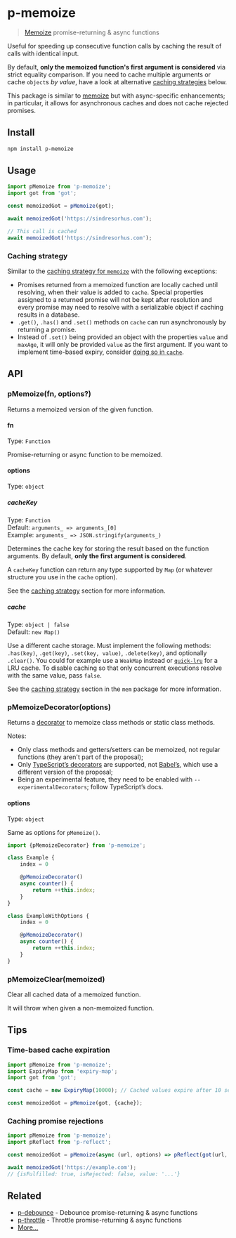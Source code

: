 # p-memoize

> [Memoize](https://en.wikipedia.org/wiki/Memoization) promise-returning & async functions

Useful for speeding up consecutive function calls by caching the result of calls with identical input.

<!-- Please keep this section in sync with https://github.com/sindresorhus/memoize/blob/main/readme.md -->

By default, **only the memoized function's first argument is considered** via strict equality comparison. If you need to cache multiple arguments or cache `object`s *by value*, have a look at alternative [caching strategies](#caching-strategy) below.

This package is similar to [memoize](https://github.com/sindresorhus/memoize) but with async-specific enhancements; in particular, it allows for asynchronous caches and does not cache rejected promises.

## Install

```sh
npm install p-memoize
```

## Usage

```js
import pMemoize from 'p-memoize';
import got from 'got';

const memoizedGot = pMemoize(got);

await memoizedGot('https://sindresorhus.com');

// This call is cached
await memoizedGot('https://sindresorhus.com');
```

### Caching strategy

Similar to the [caching strategy for `memoize`](https://github.com/sindresorhus/memoize#options) with the following exceptions:

- Promises returned from a memoized function are locally cached until resolving, when their value is added to `cache`. Special properties assigned to a returned promise will not be kept after resolution and every promise may need to resolve with a serializable object if caching results in a database.
- `.get()`, `.has()` and `.set()` methods on `cache` can run asynchronously by returning a promise.
- Instead of `.set()` being provided an object with the properties `value` and `maxAge`, it will only be provided `value` as the first argument. If you want to implement time-based expiry, consider [doing so in `cache`](#time-based-cache-expiration).

## API

### pMemoize(fn, options?)

Returns a memoized version of the given function.

#### fn

Type: `Function`

Promise-returning or async function to be memoized.

#### options

Type: `object`

##### cacheKey

Type: `Function`\
Default: `arguments_ => arguments_[0]`\
Example: `arguments_ => JSON.stringify(arguments_)`

Determines the cache key for storing the result based on the function arguments. By default, **only the first argument is considered**.

A `cacheKey` function can return any type supported by `Map` (or whatever structure you use in the `cache` option).

See the [caching strategy](#caching-strategy) section for more information.

##### cache

Type: `object | false`\
Default: `new Map()`

Use a different cache storage. Must implement the following methods: `.has(key)`, `.get(key)`, `.set(key, value)`, `.delete(key)`, and optionally `.clear()`. You could for example use a `WeakMap` instead or [`quick-lru`](https://github.com/sindresorhus/quick-lru) for a LRU cache. To disable caching so that only concurrent executions resolve with the same value, pass `false`.

See the [caching strategy](https://github.com/sindresorhus/mem#caching-strategy) section in the `mem` package for more information.

### pMemoizeDecorator(options)

Returns a [decorator](https://github.com/tc39/proposal-decorators) to memoize class methods or static class methods.

Notes:

- Only class methods and getters/setters can be memoized, not regular functions (they aren't part of the proposal);
- Only [TypeScript’s decorators](https://www.typescriptlang.org/docs/handbook/decorators.html#parameter-decorators) are supported, not [Babel’s](https://babeljs.io/docs/en/babel-plugin-proposal-decorators), which use a different version of the proposal;
- Being an experimental feature, they need to be enabled with `--experimentalDecorators`; follow TypeScript’s docs.

#### options

Type: `object`

Same as options for `pMemoize()`.

```ts
import {pMemoizeDecorator} from 'p-memoize';

class Example {
	index = 0

	@pMemoizeDecorator()
	async counter() {
		return ++this.index;
	}
}

class ExampleWithOptions {
	index = 0

	@pMemoizeDecorator()
	async counter() {
		return ++this.index;
	}
}
```

### pMemoizeClear(memoized)

Clear all cached data of a memoized function.

It will throw when given a non-memoized function.

## Tips

### Time-based cache expiration

```js
import pMemoize from 'p-memoize';
import ExpiryMap from 'expiry-map';
import got from 'got';

const cache = new ExpiryMap(10000); // Cached values expire after 10 seconds

const memoizedGot = pMemoize(got, {cache});
```

### Caching promise rejections

```js
import pMemoize from 'p-memoize';
import pReflect from 'p-reflect';

const memoizedGot = pMemoize(async (url, options) => pReflect(got(url, options)));

await memoizedGot('https://example.com');
// {isFulfilled: true, isRejected: false, value: '...'}
```

## Related

- [p-debounce](https://github.com/sindresorhus/p-debounce) - Debounce promise-returning & async functions
- [p-throttle](https://github.com/sindresorhus/p-throttle) - Throttle promise-returning & async functions
- [More…](https://github.com/sindresorhus/promise-fun)
